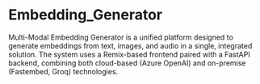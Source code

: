# Embedding_Generator
Multi-Modal Embedding Generator is a unified platform designed to generate embeddings from text, images, and audio in a single, integrated solution. The system uses a Remix-based frontend paired with a FastAPI backend, combining both cloud-based (Azure OpenAI) and on-premise (Fastembed, Groq) technologies. 
